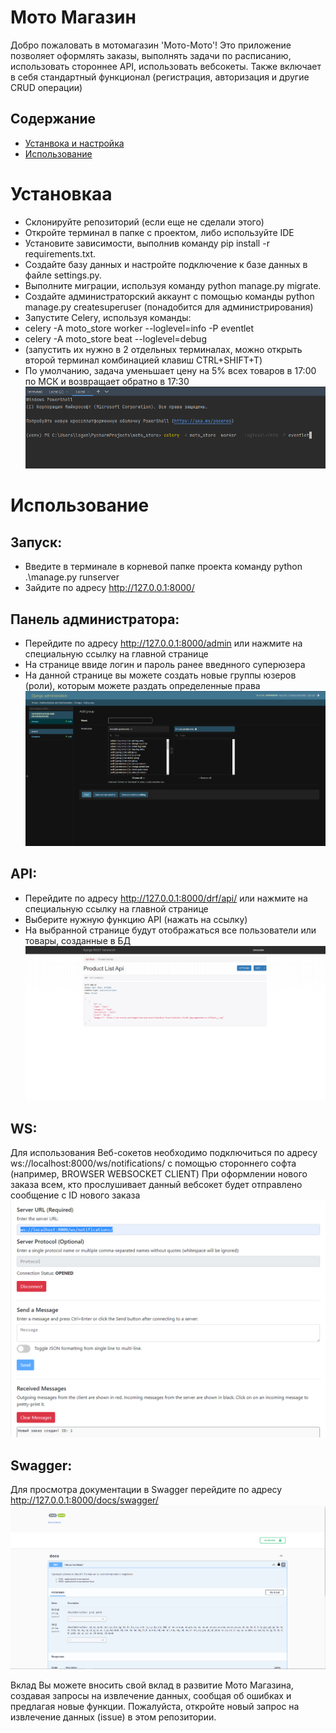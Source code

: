 # Мото Магазин
Добро пожаловать в мотомагазин 'Мото-Мото'! Это приложение позволяет оформлять заказы, выполнять задачи по расписанию, использовать стороннее API, использовать вебсокеты. Также включает в себя стандартный функционал (регистрация, авторизация и другие CRUD операции)
## Содержание
- [Устанвока и настройка](#Установка)
- [Использование](#Использование)
# Установкаа
- Склонируйте репозиторий (если еще не сделали этого)
- Откройте терминал в папке с проектом, либо используйте IDE
- Установите зависимости, выполнив команду pip install -r requirements.txt.
- Создайте базу данных и настройте подключение к базе данных в файле settings.py.
- Выполните миграции, используя команду python manage.py migrate.
- Создайте администраторский аккаунт с помощью команды python manage.py createsuperuser (понадобится для администрирования)
- Запустите Celery, используя команды:  
- celery -A moto_store  worker --loglevel=info -P eventlet  
- celery -A moto_store beat --loglevel=debug 
- (запустить их нужно в 2 отдельных терминалах, можно открыть второй терминал комбинацией клавиш CTRL+SHIFT+T)
- По умолчанию, задача уменьшает цену на 5% всех товаров в 17:00 по МСК и возвращает обратно в 17:30
![команда запуска](images/celeryworker.png)


# Использование
## Запуск:
- Введите в терминале в корневой папке проекта команду python .\manage.py runserver 
- Зайдите по адресу http://127.0.0.1:8000/
## Панель администратора:
- Перейдите по адресу http://127.0.0.1:8000/admin или нажмите на специальную ссылку на главной странице
- На странице ввиде логин и пароль ранее введнного суперюзера
- На данной странице вы можете создать новые группы юзеров (роли), которым можете раздать определенные права
![Добавление группы](images/Admin1.png)
## API:
- Перейдите по адресу http://127.0.0.1:8000/drf/api/ или нажмите на специальную ссылку на главной странице
- Выберите нужную функцию API (нажать на ссылку)
- На выбранной странице будут отображаться все пользователи или товары, созданные в БД
![Добавление группы](images/APIProducts.png)
## WS:
Для использования Веб-сокетов необходимо подключиться по адресу ws://localhost:8000/ws/notifications/ с помощью стороннего софта (например, BROWSER WEBSOCKET CLIENT)
При оформлении нового заказа всем, кто прослушивает данный вебсокет будет отправлено сообщение с ID нового заказа
![Пример Вебсокета](images/WS.png)
## Swagger:
Для просмотра документации в Swagger перейдите по адресу http://127.0.0.1:8000/docs/swagger/
![Пример Вебсокета](images/Swagger.png)

Вклад
Вы можете вносить свой вклад в развитие Мото Магазина, создавая запросы на извлечение данных, сообщая об ошибках и предлагая новые функции. Пожалуйста, откройте новый запрос на извлечение данных (issue) в этом репозитории.
